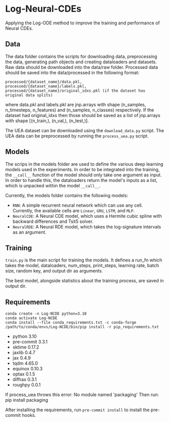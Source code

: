 # Log-Neural-CDEs
Applying the Log-ODE method to improve the training and performance of Neural CDEs.

## Data

The data folder contains the scripts for downloading data, preprocessing the data, 
generating path objects and creating dataloaders and datasets. Raw data should be 
downloaded into the data/raw folder. Processed data should be saved into the data/processed
in the following format: 
```
processed/{dataset_name}/data.pkl, 
processed/{dataset_name}/labels.pkl,
processed/{dataset_name}/original_idxs.pkl (if the dataset has original data splits)
```
where data.pkl and labels.pkl are jnp.arrays with shape (n_samples, n_timesteps, n_features) 
and (n_samples, n_classes) respectively. If the dataset had original_idxs then those should
be saved as a list of jnp.arrays with shape [(n_train,), (n_val,), (n_test,)].

The UEA dataset can be downloaded using the `download_data.py` script. The UEA data can be preprocessed by 
running the `process_uea.py` script.

## Models

The scrips in the models folder are used to define the various deep learning
models used in the experiments. In order to be integrated into the training, 
the `__call__` function of the model should only take one argument as input. In 
order to handle this, the dataloaders return the model's inputs as a list, 
which is unpacked within the model `__call__`. 

Currently, the models folder contains the following models:
- `RNN`: A simple recurrent neural network which can use any cell. Currently,
the available cells are `Linear`, `GRU`, `LSTM`, and `MLP`.
- `NeuralCDE`: A Neural CDE model, which uses a Hermite cubic spline 
with backward differences and Tsit5 solver.
- `NeuralRDE`: A Neural RDE model, which takes the log-signature intervals as
an argument.

## Training

`train.py` is the main script for training the models. It defines a run_fn 
which takes the model, dataloaders, num_steps, print_steps, learning rate, 
batch size, random key, and output dir as arguments. 

The best model, alongside statistics about the training process, are saved in
output dir.

## Requirements

```
conda create -n Log-NCDE python=3.10
conda activate Log-NCDE
conda install --file conda_requirements.txt -c conda-forge
/path/to/conda/envs/Log-NCDE/bin/pip install -r pip_requirements.txt
```

- python 3.10
- pre-commit 3.3.1
- sktime 0.17.2
- jaxlib 0.4.7
- jax 0.4.9
- tqdm 4.65.0
- equinox 0.10.3
- optax 0.1.5
- diffrax 0.3.1
- roughpy 0.0.1

If process_uea throws this error: No module named 'packaging'
Then run: pip install packaging

After installing the requirements, run `pre-commit install` to install the pre-commit hooks.
